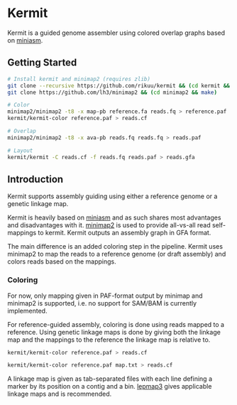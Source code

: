 # Kermit

Kermit is a guided genome assembler using colored overlap graphs based on [miniasm].

## Getting Started

```sh
# Install kermit and minimap2 (requires zlib)
git clone --recursive https://github.com/rikuu/kermit && (cd kermit && make)
git clone https://github.com/lh3/minimap2 && (cd minimap2 && make)

# Color
minimap2/minimap2 -t8 -x map-pb reference.fa reads.fq > reference.paf
kermit/kermit-color reference.paf > reads.cf

# Overlap
minimap2/minimap2 -t8 -x ava-pb reads.fq reads.fq > reads.paf

# Layout
kermit/kermit -C reads.cf -f reads.fq reads.paf > reads.gfa
```

## Introduction

Kermit supports assembly guiding using either a reference genome or a genetic
linkage map.

Kermit is heavily based on [miniasm] and as such shares most advantages and
disadvantages with it. [minimap2] is used to provide all-vs-all read
self-mappings to kermit. Kermit outputs an assembly graph in GFA format.

The main difference is an added coloring step in the pipeline. Kermit uses
minimap2 to map the reads to a reference genome (or draft assembly) and colors
reads based on the mappings.

### Coloring

For now, only mapping given in PAF-format output by minimap and minimap2 is
supported, i.e. no support for SAM/BAM is currently implemented.

For reference-guided assembly, coloring is done using reads mapped to a
reference. Using genetic linkage maps is done by giving both the linkage map and
the mappings to the reference the linkage map is relative to.

```sh
kermit/kermit-color reference.paf > reads.cf

kermit/kermit-color reference.paf map.txt > reads.cf
```

A linkage map is given as tab-separated files with each line defining a marker
by its position on a contig and a bin. [lepmap3] gives applicable linkage maps
and is recommended.

[miniasm]: https://github.com/lh3/miniasm
[minimap2]: https://github.com/lh3/minimap2
[lepmap3]: https://sourceforge.net/projects/lep-map3/
